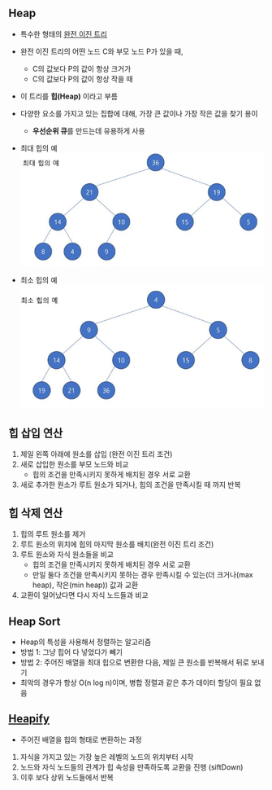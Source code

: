 ## Heap
- 특수한 형태의 [완전 이진 트리](/Algorithm/Tree/README.md#완전-이진-트리---complete-binary-tree)
- 완전 이진 트리의 어떤 노드 C와 부모 노드 P가 있을 때,
  - C의 값보다 P의 값이 항상 크거가
  - C의 값보다 P의 값이 항상 작을 때
- 이 트리를 **힙(Heap)** 이라고 부름
- 다양한 요소를 가지고 있는 집합에 대해, 가장 큰 값이나 가장 작은 값을 찾기 용이
  - **우선순위 큐**를 만드는데 유용하게 사용

- 최대 힙의 예   
![최대힙](heap-img/최대힙.JPG)
- 최소 힙의 예   
![최소힙](heap-img/최소힙.JPG)


## 힙 삽입 연산
1. 제일 왼쪽 아래에 원소를 삽입 (완전 이진 트리 조건)
2. 새로 삽입한 원소를 부모 노드와 비교 
   - 힙의 조건을 만족시키지 못하게 배치된 경우 서로 교환
3. 새로 추가한 원소가 루트 원소가 되거나, 힙의 조건을 만족시킬 때 까지 반복

## 힙 삭제 연산
1. 힙의 루트 원소를 제거
2. 루트 원소의 위치에 힙의 마지막 원소를 배치(완전 이진 트리 조건)
3. 루트 원소와 자식 원소들을 비교 
   - 힙의 조건을 만족시키지 못하게 배치된 경우 서로 교환
   - 만일 둘다 조건을 만족시키지 못하는 경우 만족시킬 수 있는(더 크거나(max heap), 작은(min heap)) 값과 교환
4. 교환이 일어났다면 다시 자식 노드들과 비교


## Heap Sort
- Heap의 특성을 사용해서 정렬하는 알고리즘
- 방법 1: 그냥 힙어 다 넣었다가 빼기
- 방법 2: 주어진 배열을 최대 힙으로 변환한 다음, 제일 큰 원소를 반복해서 뒤로 보내기
- 최악의 경우가 항상 O(n log n)이며, 병합 정렬과 같은 추가 데이터 할당이 필요 없음


## [Heapify](/Algorithm/Heap/BinaryMaxHeap.java)
- 주어진 배열을 힙의 형태로 변환하는 과정
1. 자식을 가지고 있는 가장 높은 레벨의 노드의 위치부터 시작
2. 노드와 자식 노드들의 관계가 힙 속성을 만족하도록 교환을 진행 (siftDown)
3. 이후 보다 상위 노드들에서 반복

